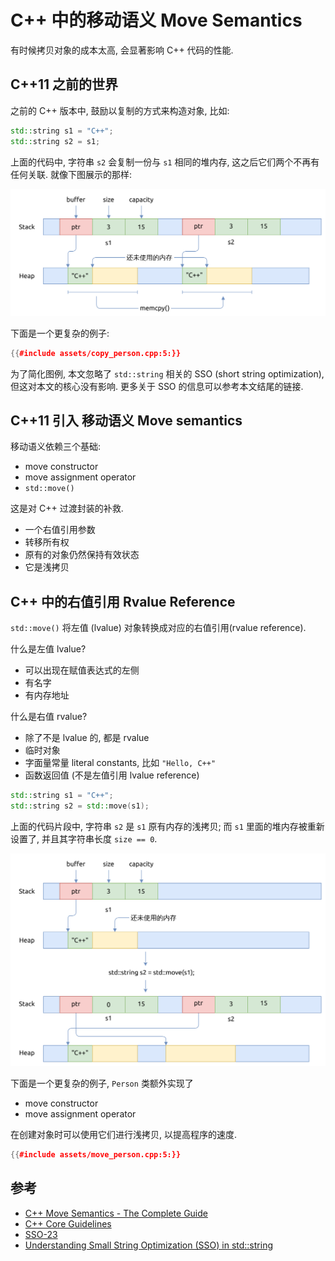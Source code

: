 # C++ 中的移动语义 Move Semantics

有时候拷贝对象的成本太高, 会显著影响 C++ 代码的性能.

## C++11 之前的世界

之前的 C++ 版本中, 鼓励以复制的方式来构造对象, 比如:

```cpp
std::string s1 = "C++";
std::string s2 = s1;
```

上面的代码中, 字符串 `s2` 会复制一份与 `s1` 相同的堆内存, 这之后它们两个不再有任何关联.
就像下图展示的那样:

![cpp copy string](assets/cpp-copy-string.svg)

下面是一个更复杂的例子:

```cpp
{{#include assets/copy_person.cpp:5:}}
```

为了简化图例, 本文忽略了 `std::string` 相关的 SSO (short string optimization), 但这对本文的核心没有影响.
更多关于 SSO 的信息可以参考本文结尾的链接.

## C++11 引入 移动语义 Move semantics

移动语义依赖三个基础:

- move constructor
- move assignment operator
- `std::move()`

这是对 C++ 过渡封装的补救.

- 一个右值引用参数
- 转移所有权
- 原有的对象仍然保持有效状态
- 它是浅拷贝

## C++ 中的右值引用 Rvalue Reference

`std::move()` 将左值 (lvalue) 对象转换成对应的右值引用(rvalue reference).

什么是左值 lvalue?

- 可以出现在赋值表达式的左侧
- 有名字
- 有内存地址

什么是右值 rvalue?

- 除了不是 lvalue 的, 都是 rvalue
- 临时对象
- 字面量常量 literal constants, 比如 `"Hello, C++"`
- 函数返回值 (不是左值引用 lvalue reference)

```cpp
std::string s1 = "C++";
std::string s2 = std::move(s1);
```

上面的代码片段中, 字符串 `s2` 是 `s1` 原有内存的浅拷贝; 而 `s1` 里面的堆内存被重新设置了,
并且其字符串长度 `size == 0`.

![cpp move string](assets/cpp-move-string.svg)

下面是一个更复杂的例子, `Person` 类额外实现了

- move constructor
- move assignment operator

在创建对象时可以使用它们进行浅拷贝, 以提高程序的速度.

```cpp
{{#include assets/move_person.cpp:5:}}
```

## 参考

- [C++ Move Semantics - The Complete Guide](https://cppmove.com/)
- [C++ Core Guidelines](https://isocpp.github.io/CppCoreGuidelines/CppCoreGuidelines)
- [SSO-23](https://github.com/elliotgoodrich/SSO-23)
- [Understanding Small String Optimization (SSO) in std::string](https://cppdepend.com/blog/understanding-small-string-optimization-sso-in-stdstring/)